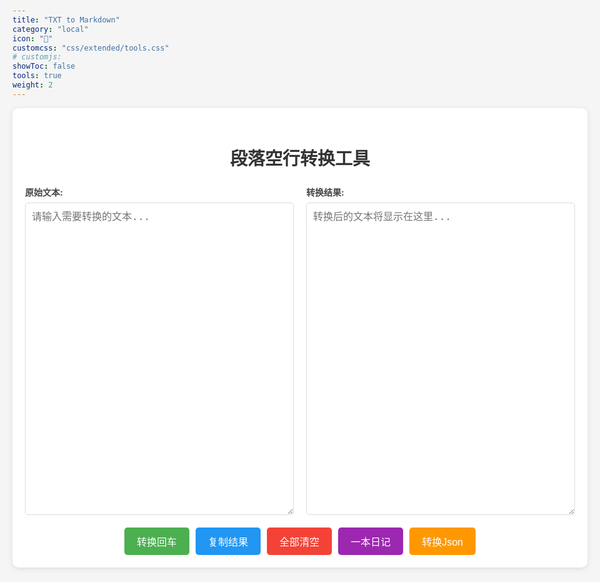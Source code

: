 ```yaml
---
title: "TXT to Markdown"
category: "local"
icon: "📑"
customcss: "css/extended/tools.css"
# customjs: 
showToc: false
tools: true
weight: 2
---
```





<style>
    * {
        margin: 0;
        padding: 0;
        box-sizing: border-box;
    }

    body {
        font-family: -apple-system, BlinkMacSystemFont, 'Segoe UI', Roboto, 'Helvetica Neue', Arial, sans-serif;
        line-height: 1.6;
        padding: 20px;
        max-width: 1200px;
        margin: 0 auto;
        background-color: #f5f5f5;
    }

    .container {
        background-color: white;
        padding: 20px;
        border-radius: 10px;
        box-shadow: 0 2px 10px rgba(0, 0, 0, 0.1);
    }

    h1 {
        text-align: center;
        color: #333;
        margin-bottom: 20px;
    }

    .text-area-container {
        display: grid;
        grid-template-columns: 1fr 1fr;
        gap: 20px;
        margin-bottom: 20px;
    }

    @media (max-width: 768px) {
        .text-area-container {
            grid-template-columns: 1fr;
        }
    }

    .text-area-wrapper {
        display: flex;
        flex-direction: column;
    }

    .text-area-label {
        font-weight: bold;
        margin-bottom: 5px;
        color: #444;
    }

    textarea {
        width: 100%;
        height: 500px;
        padding: 10px;
        border: 1px solid #ddd;
        border-radius: 5px;
        resize: vertical;
        font-size: 16px;
        line-height: 1.5;
    }

    .button-group {
        display: flex;
        gap: 10px;
        justify-content: center;
        flex-wrap: wrap;
    }

    button {
        padding: 10px 20px;
        font-size: 16px;
        border: none;
        border-radius: 5px;
        cursor: pointer;
        transition: background-color 0.3s;
    }

    button:hover {
        opacity: 0.9;
    }

    #convertBtn {
        background-color: #4CAF50;
        color: white;
    }

    #copyBtn {
        background-color: #2196F3;
        color: white;
    }

    #clearBtn {
        background-color: #f44336;
        color: white;
    }

    #jumpBtn {
        background-color: #9C27B0;
        color: white;
    }

    #jsonBtn {
        background-color: #FF9800;
        color: white;
    }

    .toast {
        position: fixed;
        bottom: 20px;
        left: 50%;
        transform: translateX(-50%);
        background-color: #333;
        color: white;
        padding: 10px 20px;
        border-radius: 5px;
        display: none;
        z-index: 1000;
    }
</style>



<div class="container">
    <h1>段落空行转换工具</h1>
    <div class="text-area-container">
        <div class="text-area-wrapper">
            <div class="text-area-label">原始文本:</div>
            <textarea id="inputText" placeholder="请输入需要转换的文本..."></textarea>
        </div>
        <div class="text-area-wrapper">
            <div class="text-area-label">转换结果:</div>
            <textarea id="outputText" placeholder="转换后的文本将显示在这里..." readonly></textarea>
        </div>
    </div>
    <div class="button-group">
        <button id="convertBtn">转换回车</button>
        <button id="copyBtn">复制结果</button>
        <button id="clearBtn">全部清空</button>
        <button id="jumpBtn">一本日记</button>
        <button id="jsonBtn">转换Json</button> <!-- 新增按钮 -->
    </div>
</div>
<div id="toast" class="toast"></div>

<script>
    document.getElementById('convertBtn').addEventListener('click', function () {
        const inputText = document.getElementById('inputText').value;
        const outputText = inputText
            .split('\n')
            .map(line => line.trim())
            .filter(line => line.length > 0)
            .join('\n\n')
            .replace(/\n{3,}/g, '\n\n'); // 确保最多只有一个空行
        document.getElementById('outputText').value = outputText;
    });

    document.getElementById('copyBtn').addEventListener('click', function () {
        const outputText = document.getElementById('outputText');
        outputText.select();
        document.execCommand('copy');
        showToast('已复制到剪贴板');
    });

    document.getElementById('clearBtn').addEventListener('click', function () {
        document.getElementById('inputText').value = '';
        document.getElementById('outputText').value = '';
    });

    document.getElementById('jumpBtn').addEventListener('click', function () {
        window.open('https://web.xianfengtech.cn/web2/#/record', '_blank');
    });

    document.getElementById('jsonBtn').addEventListener('click', function () {
        const inputText = document.getElementById('inputText').value;
        const jsonObject = {
            id: 1,
            date: new Date().toISOString().split('T')[0],
            title: "想你的第一天",
            content: inputText,
            from: "朱朱",
            to: "欢欢",
            avatar: "/images/avatar-ZZ.jpg"
        };
        const jsonString = JSON.stringify(jsonObject, null, 4);
        document.getElementById('outputText').value = jsonString;
    });

    function showToast(message) {
        const toast = document.getElementById('toast');
        toast.textContent = message;
        toast.style.display = 'block';
        setTimeout(() => {
            toast.style.display = 'none';
        }, 2000);
    }
</script>

